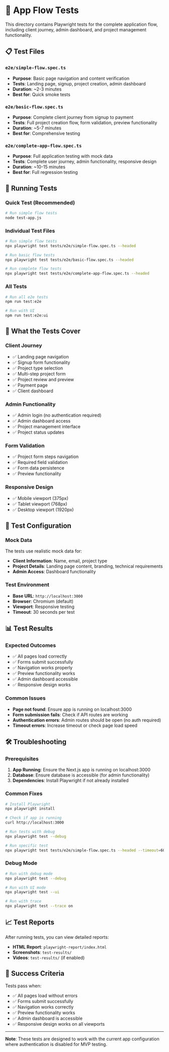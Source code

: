 # 🧪 App Flow Tests

This directory contains Playwright tests for the complete application flow, including client journey, admin dashboard, and project management functionality.

## 📋 Test Files

### `e2e/simple-flow.spec.ts`
- **Purpose**: Basic page navigation and content verification
- **Tests**: Landing page, signup, project creation, admin dashboard
- **Duration**: ~2-3 minutes
- **Best for**: Quick smoke tests

### `e2e/basic-flow.spec.ts`
- **Purpose**: Complete client journey from signup to payment
- **Tests**: Full project creation flow, form validation, preview functionality
- **Duration**: ~5-7 minutes
- **Best for**: Comprehensive testing

### `e2e/complete-app-flow.spec.ts`
- **Purpose**: Full application testing with mock data
- **Tests**: Complete user journey, admin functionality, responsive design
- **Duration**: ~10-15 minutes
- **Best for**: Full regression testing

## 🚀 Running Tests

### Quick Test (Recommended)
```bash
# Run simple flow tests
node test-app.js
```

### Individual Test Files
```bash
# Run simple flow tests
npx playwright test tests/e2e/simple-flow.spec.ts --headed

# Run basic flow tests
npx playwright test tests/e2e/basic-flow.spec.ts --headed

# Run complete flow tests
npx playwright test tests/e2e/complete-app-flow.spec.ts --headed
```

### All Tests
```bash
# Run all e2e tests
npm run test:e2e

# Run with UI
npm run test:e2e:ui
```

## 🎯 What the Tests Cover

### Client Journey
- ✅ Landing page navigation
- ✅ Signup form functionality
- ✅ Project type selection
- ✅ Multi-step project form
- ✅ Project review and preview
- ✅ Payment page
- ✅ Client dashboard

### Admin Functionality
- ✅ Admin login (no authentication required)
- ✅ Admin dashboard access
- ✅ Project management interface
- ✅ Project status updates

### Form Validation
- ✅ Project form steps navigation
- ✅ Required field validation
- ✅ Form data persistence
- ✅ Preview functionality

### Responsive Design
- ✅ Mobile viewport (375px)
- ✅ Tablet viewport (768px)
- ✅ Desktop viewport (1920px)

## 🔧 Test Configuration

### Mock Data
The tests use realistic mock data for:
- **Client Information**: Name, email, project type
- **Project Details**: Landing page content, branding, technical requirements
- **Admin Access**: Dashboard functionality

### Test Environment
- **Base URL**: `http://localhost:3000`
- **Browser**: Chromium (default)
- **Viewport**: Responsive testing
- **Timeout**: 30 seconds per test

## 📊 Test Results

### Expected Outcomes
- ✅ All pages load correctly
- ✅ Forms submit successfully
- ✅ Navigation works properly
- ✅ Preview functionality works
- ✅ Admin dashboard accessible
- ✅ Responsive design works

### Common Issues
- **Page not found**: Ensure app is running on localhost:3000
- **Form submission fails**: Check if API routes are working
- **Authentication errors**: Admin routes should be open (no auth required)
- **Timeout errors**: Increase timeout or check page load speed

## 🛠️ Troubleshooting

### Prerequisites
1. **App Running**: Ensure the Next.js app is running on localhost:3000
2. **Database**: Ensure database is accessible (for admin functionality)
3. **Dependencies**: Install Playwright if not already installed

### Common Fixes
```bash
# Install Playwright
npx playwright install

# Check if app is running
curl http://localhost:3000

# Run tests with debug
npx playwright test --debug

# Run specific test
npx playwright test tests/e2e/simple-flow.spec.ts --headed --timeout=60000
```

### Debug Mode
```bash
# Run with debug mode
npx playwright test --debug

# Run with UI mode
npx playwright test --ui

# Run with trace
npx playwright test --trace on
```

## 📈 Test Reports

After running tests, you can view detailed reports:
- **HTML Report**: `playwright-report/index.html`
- **Screenshots**: `test-results/`
- **Videos**: `test-results/` (if enabled)

## 🎉 Success Criteria

Tests pass when:
- ✅ All pages load without errors
- ✅ Forms submit successfully
- ✅ Navigation works correctly
- ✅ Preview functionality works
- ✅ Admin dashboard is accessible
- ✅ Responsive design works on all viewports

---

**Note**: These tests are designed to work with the current app configuration where authentication is disabled for MVP testing.
